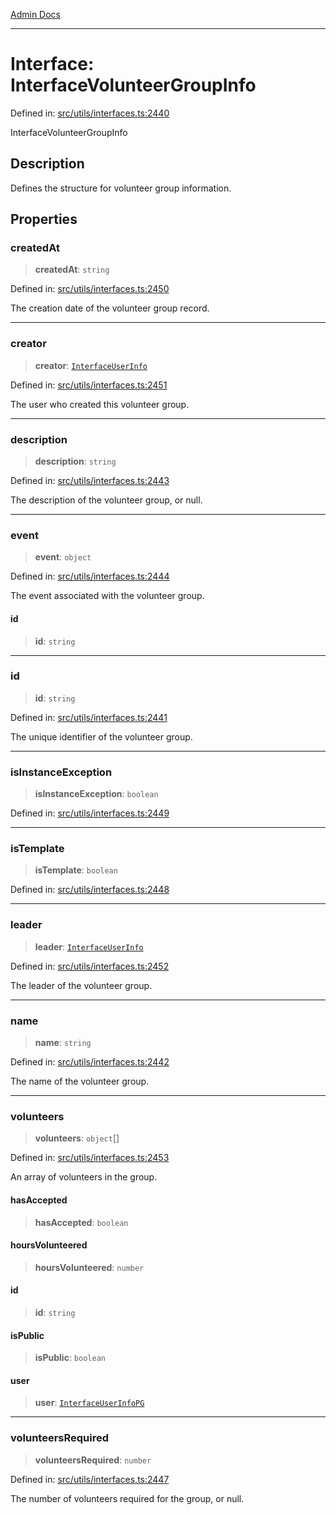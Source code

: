 [Admin Docs](/)

***

# Interface: InterfaceVolunteerGroupInfo

Defined in: [src/utils/interfaces.ts:2440](https://github.com/PalisadoesFoundation/talawa-admin/blob/main/src/utils/interfaces.ts#L2440)

InterfaceVolunteerGroupInfo

## Description

Defines the structure for volunteer group information.

## Properties

### createdAt

> **createdAt**: `string`

Defined in: [src/utils/interfaces.ts:2450](https://github.com/PalisadoesFoundation/talawa-admin/blob/main/src/utils/interfaces.ts#L2450)

The creation date of the volunteer group record.

***

### creator

> **creator**: [`InterfaceUserInfo`](InterfaceUserInfo.md)

Defined in: [src/utils/interfaces.ts:2451](https://github.com/PalisadoesFoundation/talawa-admin/blob/main/src/utils/interfaces.ts#L2451)

The user who created this volunteer group.

***

### description

> **description**: `string`

Defined in: [src/utils/interfaces.ts:2443](https://github.com/PalisadoesFoundation/talawa-admin/blob/main/src/utils/interfaces.ts#L2443)

The description of the volunteer group, or null.

***

### event

> **event**: `object`

Defined in: [src/utils/interfaces.ts:2444](https://github.com/PalisadoesFoundation/talawa-admin/blob/main/src/utils/interfaces.ts#L2444)

The event associated with the volunteer group.

#### id

> **id**: `string`

***

### id

> **id**: `string`

Defined in: [src/utils/interfaces.ts:2441](https://github.com/PalisadoesFoundation/talawa-admin/blob/main/src/utils/interfaces.ts#L2441)

The unique identifier of the volunteer group.

***

### isInstanceException

> **isInstanceException**: `boolean`

Defined in: [src/utils/interfaces.ts:2449](https://github.com/PalisadoesFoundation/talawa-admin/blob/main/src/utils/interfaces.ts#L2449)

***

### isTemplate

> **isTemplate**: `boolean`

Defined in: [src/utils/interfaces.ts:2448](https://github.com/PalisadoesFoundation/talawa-admin/blob/main/src/utils/interfaces.ts#L2448)

***

### leader

> **leader**: [`InterfaceUserInfo`](InterfaceUserInfo.md)

Defined in: [src/utils/interfaces.ts:2452](https://github.com/PalisadoesFoundation/talawa-admin/blob/main/src/utils/interfaces.ts#L2452)

The leader of the volunteer group.

***

### name

> **name**: `string`

Defined in: [src/utils/interfaces.ts:2442](https://github.com/PalisadoesFoundation/talawa-admin/blob/main/src/utils/interfaces.ts#L2442)

The name of the volunteer group.

***

### volunteers

> **volunteers**: `object`[]

Defined in: [src/utils/interfaces.ts:2453](https://github.com/PalisadoesFoundation/talawa-admin/blob/main/src/utils/interfaces.ts#L2453)

An array of volunteers in the group.

#### hasAccepted

> **hasAccepted**: `boolean`

#### hoursVolunteered

> **hoursVolunteered**: `number`

#### id

> **id**: `string`

#### isPublic

> **isPublic**: `boolean`

#### user

> **user**: [`InterfaceUserInfoPG`](InterfaceUserInfoPG.md)

***

### volunteersRequired

> **volunteersRequired**: `number`

Defined in: [src/utils/interfaces.ts:2447](https://github.com/PalisadoesFoundation/talawa-admin/blob/main/src/utils/interfaces.ts#L2447)

The number of volunteers required for the group, or null.
